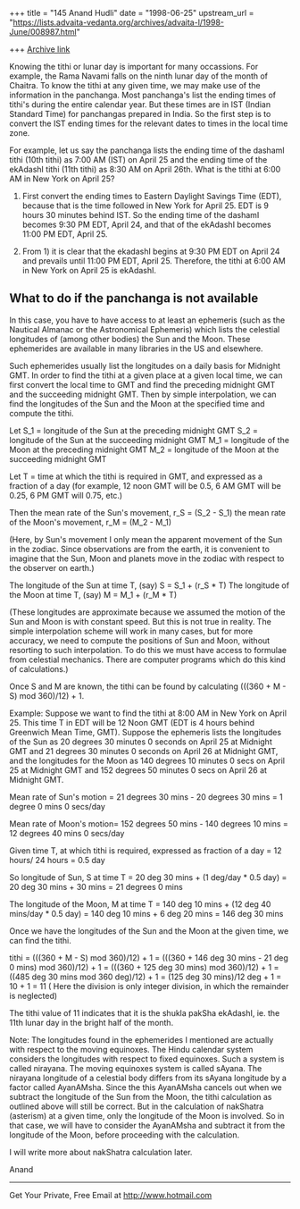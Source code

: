 +++
title = "145 Anand Hudli"
date = "1998-06-25"
upstream_url = "https://lists.advaita-vedanta.org/archives/advaita-l/1998-June/008987.html"

+++
[Archive link](https://lists.advaita-vedanta.org/archives/advaita-l/1998-June/008987.html)

 Knowing the tithi or lunar day is important for many occassions. For
 example, the Rama Navami falls on the ninth lunar day of the month
 of Chaitra. To know the tithi at any given time, we may make use
 of the information in the panchanga. Most panchanga's list the
 ending times of tithi's during the entire calendar year. But these
 times are in IST (Indian Standard Time) for panchangas prepared in
 India. So the first step is to convert the IST ending times for the
 relevant dates to times in the local time zone.

 For example, let us say the panchanga lists the ending time of the
 dashamI tithi (10th tithi) as 7:00 AM (IST) on April 25 and the
 ending time of the ekAdashI tithi (11th tithi) as 8:30 AM on April
 26th. What is the tithi at 6:00 AM in New York on April 25?

 1) First convert the ending times to Eastern Daylight Savings Time
    (EDT), because that is the time followed in New York for April
    25. EDT is 9 hours 30 minutes behind IST. So the ending time
    of the dashamI becomes 9:30 PM EDT, April 24, and that of the
    ekAdashI becomes 11:00 PM EDT, April 25.

 2) From 1) it is clear that the ekadashI begins at 9:30 PM EDT on
    April 24 and prevails until 11:00 PM EDT, April 25. Therefore,
    the tithi at 6:00 AM in New York on April 25 is ekAdashI.


 What to do if the panchanga is not available
 --------------------------------------------

 In this case, you have to have access to at least an ephemeris (such
 as the Nautical Almanac or the Astronomical Ephemeris) which lists
 the celestial longitudes of (among other bodies) the Sun and the
 Moon. These ephemerides are available in many libraries in the US and
 elsewhere.

 Such ephemerides usually list the longitudes on a daily basis
 for Midnight GMT. In order to find the tithi at a given place at a
 given local time, we can first convert the local time to GMT and find
 the preceding midnight GMT and the succeeding midnight GMT. Then by
 simple interpolation, we can find the longitudes of the Sun and the
 Moon at the specified time and  compute the tithi.

 Let S_1 = longitude of the Sun at the preceding midnight GMT
     S_2 = longitude of the Sun at the succeeding midnight GMT
     M_1 = longitude of the Moon at the preceding midnight GMT
     M_2 = longitude of the Moon at the succeeding midnight GMT

 Let T = time at which the tithi is required in GMT, and expressed
         as a fraction of a day (for example, 12 noon GMT will be
         0.5, 6 AM GMT will be 0.25, 6 PM GMT will 0.75, etc.)

 Then the mean rate of the Sun's movement, r_S = (S_2 - S_1)
      the mean rate of the Moon's movement, r_M = (M_2 - M_1)

 (Here, by Sun's movement I only mean the apparent movement of the
  Sun in the zodiac. Since observations are from the earth, it is
  convenient to imagine that the Sun, Moon and planets move in the
  zodiac with respect to the observer on earth.)

  The longitude of the Sun at time T, (say) S = S_1 + (r_S * T)
  The longitude of the Moon at time T, (say) M = M_1 + (r_M * T)

 (These longitudes are approximate because we assumed the motion of
 the Sun and Moon is with constant speed. But this is not true in
 reality. The simple interpolation scheme will work in many cases,
 but for more accuracy, we need to compute the positions of Sun and
 Moon, without resorting to such interpolation. To do this we must
 have access to formulae from celestial mechanics. There are computer
 programs which do this kind of calculations.)

 Once S and M are known, the tithi can be found by calculating
 (((360 + M - S) mod 360)/12) + 1.

 Example: Suppose we want to find the tithi at 8:00 AM in New York
 on April 25. This time T in EDT will be 12 Noon GMT (EDT is 4 hours
 behind Greenwich Mean Time, GMT). Suppose the ephemeris lists the
 longitudes of the Sun as 20 degrees 30 minutes 0 seconds on April
 25 at Midnight GMT and 21 degrees 30 minutes 0 seconds on April
 26 at Midnight GMT, and the longitudes for the Moon as 140 degrees
 10 minutes 0 secs on April 25 at Midnight GMT and 152 degrees 50
 minutes 0 secs on April 26 at Midnight GMT.

 Mean rate of Sun's motion = 21 degrees 30 mins - 20 degrees 30 mins
                           = 1 degree 0 mins 0 secs/day

 Mean rate of Moon's motion= 152 degrees 50 mins - 140 degrees 10 mins
                           = 12 degrees 40 mins 0 secs/day

 Given time T, at which tithi is required,
 expressed as fraction of a day = 12 hours/ 24 hours
                                       = 0.5 day

 So longitude of Sun, S at time T = 20 deg 30 mins +
                                    (1 deg/day * 0.5 day)
                                  = 20 deg 30 mins + 30 mins
                                  = 21 degrees 0 mins

 The longitude of the Moon, M at time T = 140 deg 10 mins  +
                                        (12 deg 40 mins/day * 0.5 day)
                                        =  140 deg 10 mins +
                                           6 deg 20 mins
                                        =  146 deg 30 mins

 Once we have the longitudes of the Sun and the Moon at the given
 time, we can find the tithi.

 tithi = (((360 + M - S) mod 360)/12) + 1
       = (((360 + 146 deg 30 mins - 21 deg 0 mins) mod 360)/12) + 1
       = (((360 + 125 deg 30 mins) mod 360)/12) + 1
       = ((485 deg 30 mins mod 360 deg)/12) + 1
       = (125 deg 30 mins)/12 deg + 1
       = 10 + 1 = 11 ( Here the division is only integer division,
                       in which the remainder is neglected)

 The tithi value of 11 indicates that it is the shukla pakSha
 ekAdashI, ie. the 11th lunar day in the bright half of the month.

 Note: The longitudes found in the ephemerides I mentioned are
 actually with respect to the moving equinoxes. The Hindu calendar
 system considers the longitudes with respect to fixed equinoxes.
 Such a system is called nirayana. The moving equinoxes system is
 called sAyana. The nirayana longitude of a celestial body differs
 from its sAyana longitude by a factor called AyanAMsha. Since the
 this AyanAMsha cancels out when we subtract the longitude of the
 Sun from the Moon, the tithi calculation as outlined above will
 still be correct. But in the calculation of nakShatra (asterism) at
 a given time, only the longitude of the Moon is involved. So in that
 case, we will have to consider the AyanAMsha and subtract it from the
 longitude of the Moon, before proceeding with the calculation.

  I will write more about nakShatra calculation later.

 Anand








______________________________________________________
Get Your Private, Free Email at http://www.hotmail.com

